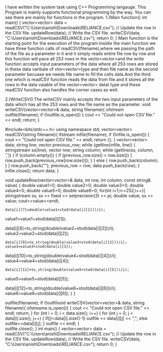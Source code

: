 I have written the system task using C++ Programming langauge.
This Program is mainly supports functional programming by the way.
You can see there are mainly for functions in the program.
1.)Main function()
    int main() {
  vector<vector<string>> data = readCSV("C:\\Users\\anish\\Downloads\\RELIANCE.csv");
  // Update the row in the CSV file.
          updateRow(data);
  // Write the CSV file.
 writeCSV(data, "C:\\Users\\anish\\Downloads\\RELIANCE.csv");
  return 0;
}
Main function is the starting point for the execution of the program.Insidie the main function  we have three function calls of readCSV(filename),where we passing the path of the file as a parameter in it and it simply reads entire file row by row and this function will pace all 253 rows in the vecto<vector<string>>and the write function accepts input parameters of the data where all 253 rows are stored in these data varibale of vtor<vector<string>>type and then file name as the second parameter becuase we needs file name to fill  the cells data.And the third one which  is readCSV function reads the data from file and it stores all the rows in the data vaiable of the vector<vector<string>> datat type and these readCSV function also handles the corner cases as well.

2.)WriteCSV():The writeCSV mainly accepts the two input parameters of the data  which has all the 253 rows and the file name as the parameter.
 void writeCSV(vector<vector<string>>& data, string filename){
  ofstream outfile(filename);
  if (!outfile.is_open()) {
    cout << "Could not open CSV file." << endl;
    return;
  }

#include<bits/stdc++.h>
using namespace std;
vector<vector<string>> readCSV(string filename){
 ifstream infile(filename);
 if (!infile.is_open()) {
 cout << "Could not open CSV file." << endl;
 return {};
 }
 vector<vector<string>> data;
 string line;
 vector<string> previous_row;
 while (getline(infile, line)) {
 stringstream ss(line);
 vector<string> row;
 string column;
 while (getline(ss, column, ',')) {
  if (column.empty()) {
   if (previous_row.size() > row.size()) {
    row.push_back(previous_row[row.size()]);
   }
  }
  else {
   row.push_back(column);
  }
 }
 row.push_back("");
 previous_row = row;
 data.push_back(row);
 }
 infile.close();
 return data;
}

void updateRow(vector<vector<string>>& data, int row, int column, const string& value) {
    double value1=0;
    double value2=0;
    double value3=0;
    double value4=0;
    double value5=0;
    double value6=0;
    for(int i=1;i<=252;i++){
            stringstream ss;
	       ss << fixed << setprecision(3) << pi;
	      double value;
	      ss >> value;
	     cout<<value<<endl;


    data[i][7]=double(value1+stod(data[i][1]))/i);
  value1=value1+stod(data[i][1]);

   data[i][8]=to_string(double(value2+stod(data[i][2]))/i);
    value2=value2+stod(data[i][2]);

    data[i][9]=to_string(double(value3+stod(data[i][3]))/i);
    value3=value3+stod(data[i][3]);

data[i][10]=to_string(double(value4+stod(data[i][4]))/i);
    value4=value4+stod(data[i][4]);

    data[i][11]=to_string(double(value5+stod(data[i][5]))/i);
value5=value5+stod(data[i][5]);

   data[i][12]=to_string(double(value6+stod(data[i][6]))/i);
 value6=value6+stod(data[i][6]);
     }
    }

 outfile(filename);
  if (!outfilvoid writeCSV(vector<vector<string>>& data, string filename){
  ofstreame.is_open()) {
    cout << "Could not open CSV file." << endl;
    return;
  }
  for (int i = 0; i < data.size(); i++) {
    for (int j = 0; j < data[i].size(); j++) {
            if(j!=data[i].size()-1)
              outfile << data[i][j] << ",";
            else
                outfile<<data[i][j];
    }
    outfile << endl;
  }  
  outfile.close();
}
int main() {
  vector<vector<string>> data = readCSV("C:\\Users\\anish\\Downloads\\RELIANCE.csv");
  // Update the row in the CSV file.
          updateRow(data);
  // Write the CSV file.
 writeCSV(data, "C:\\Users\\anish\\Downloads\\RELIANCE.csv");
  return 0;
}
